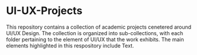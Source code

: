 # UI-UX-Projects

This repository contains a collection of academic projects cenetered around UI/UX Design. The collection is organized into sub-collections, with each folder pertaining to the element of UI/UX that the work exhibits. The main elements highlighted in this respository include Text. 
